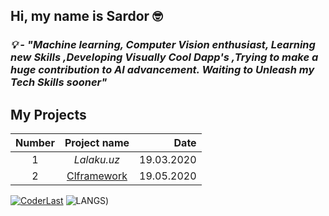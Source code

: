 ## Hi, my name is Sardor 🤓

### *💡 - "Machine learning, Computer Vision enthusiast, Learning new Skills ,Developing Visually Cool Dapp's ,Trying to make a huge contribution to AI advancement. Waiting to Unleash my Tech Skills sooner"*

## My Projects

| Number | Project name | Date |
|:---:|:--------------------------:|-------:|
| 1 | _Lalaku.uz_ | 19.03.2020 |
| 2 | [Clframework](https://github.com/Coderlast/CLFramework)  | 19.05.2020 |

[![CoderLast](https://github-readme-stats.vercel.app/api?username=coderlast&show_icons=true&theme=radical)](https://coderlast.uz) ![LANGS](https://github-readme-stats.vercel.app/api/top-langs/?username=coderlast&show_icons=true&theme=radical))
